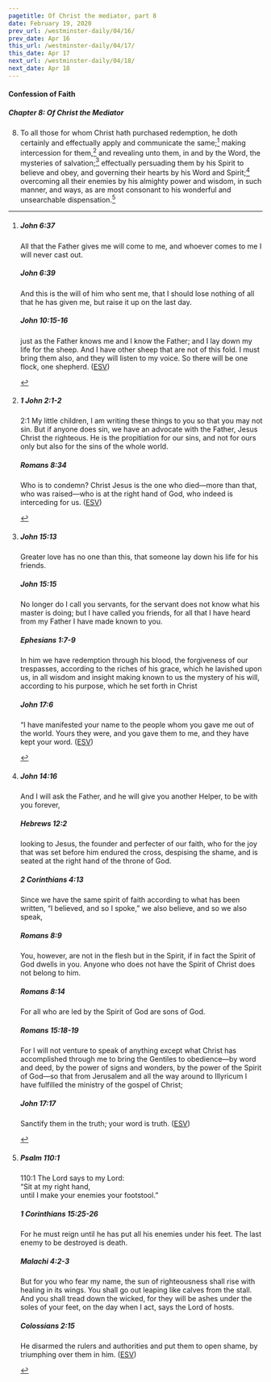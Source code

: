 ```yaml
---
pagetitle: Of Christ the mediator, part 8
date: February 19, 2020
prev_url: /westminster-daily/04/16/
prev_date: Apr 16
this_url: /westminster-daily/04/17/
this_date: Apr 17
next_url: /westminster-daily/04/18/
next_date: Apr 18
---
```


#### Confession of Faith

##### Chapter 8: Of Christ the Mediator

8. To all those for whom Christ hath purchased redemption, he doth certainly and effectually apply and communicate the same;[^fnref:wcf1] making intercession for them,[^fnref:wcf2] and revealing unto them, in and by the Word, the mysteries of salvation;[^fnref:wcf3] effectually persuading them by his Spirit to believe and obey, and governing their hearts by his Word and Spirit;[^fnref:wcf4] overcoming all their enemies by his almighty power and wisdom, in such manner, and ways, as are most consonant to his wonderful and unsearchable dispensation.[^fnref:wcf5]

[^fnref:wcf1]: <div class="esv"><h5>John 6:37</h5> <div class="esv-text"><p id="p43006037.01-1"><span class="woc">All that the Father gives me will come to me, and whoever comes to me I will never cast out.</span></p> </div><h5>John 6:39</h5> <div class="esv-text"><p id="p43006039.01-2"><span class="woc">And this is the will of him who sent me, that I should lose nothing of all that he has given me, but raise it up on the last day.</span></p> </div><h5>John 10:15-16</h5> <div class="esv-text"><p id="p43010015.01-3"><span class="woc">just as the Father knows me and I know the Father; and I lay down my life for the sheep.</span> <span class="woc">And I have other sheep that are not of this fold. I must bring them also, and they will listen to my voice. So there will be one flock, one shepherd.</span>  (<a href="http://www.esv.org" class="copyright">ESV</a>)</p> </div> </div>

[^fnref:wcf2]: <div class="esv"><h5>1 John 2:1-2</h5> <div class="esv-text"> <p id="p62002001.04-1"><span class="chapter-num" id="v62002001-1">2:1&nbsp;</span>My little children, I am writing these things to you so that you may not sin. But if anyone does sin, we have an advocate with the Father, Jesus Christ the righteous. He is the propitiation for our sins, and not for ours only but also for the sins of the whole world.</p> </div><h5>Romans 8:34</h5> <div class="esv-text"><p id="p45008034.01-2">Who is to condemn? Christ Jesus is the one who died&#8212;more than that, who was raised&#8212;who is at the right hand of God, who indeed is interceding for us.  (<a href="http://www.esv.org" class="copyright">ESV</a>)</p> </div> </div>

[^fnref:wcf3]: <div class="esv"><h5>John 15:13</h5> <div class="esv-text"><p id="p43015013.01-1"><span class="woc">Greater love has no one than this, that someone lay down his life for his friends.</span></p> </div><h5>John 15:15</h5> <div class="esv-text"><p id="p43015015.01-2"><span class="woc">No longer do I call you servants, for the servant does not know what his master is doing; but I have called you friends, for all that I have heard from my Father I have made known to you.</span></p> </div><h5>Ephesians 1:7-9</h5> <div class="esv-text"><p id="p49001007.01-3">In him we have redemption through his blood, the forgiveness of our trespasses, according to the riches of his grace, which he lavished upon us, in all wisdom and insight making known to us the mystery of his will, according to his purpose, which he set forth in Christ</p> </div><h5>John 17:6</h5> <div class="esv-text"><p id="p43017006.01-4"><span class="woc">&#8220;I have manifested your name to the people whom you gave me out of the world. Yours they were, and you gave them to me, and they have kept your word.</span>  (<a href="http://www.esv.org" class="copyright">ESV</a>)</p> </div> </div>

[^fnref:wcf4]: <div class="esv"><h5>John 14:16</h5> <div class="esv-text"><p id="p43014016.01-1"><span class="woc">And I will ask the Father, and he will give you another Helper, to be with you forever,</span></p> </div><h5>Hebrews 12:2</h5> <div class="esv-text"><p id="p58012002.01-2">looking to Jesus, the founder and perfecter of our faith, who for the joy that was set before him endured the cross, despising the shame, and is seated at the right hand of the throne of God.</p> </div><h5>2 Corinthians 4:13</h5> <div class="esv-text"><p id="p47004013.01-3">Since we have the same spirit of faith according to what has been written, &#8220;I believed, and so I spoke,&#8221; we also believe, and so we also speak,</p> </div><h5>Romans 8:9</h5> <div class="esv-text"><p id="p45008009.01-4">You, however, are not in the flesh but in the Spirit, if in fact the Spirit of God dwells in you. Anyone who does not have the Spirit of Christ does not belong to him.</p> </div><h5>Romans 8:14</h5> <div class="esv-text"><p id="p45008014.01-5">For all who are led by the Spirit of God are sons of God.</p> </div><h5>Romans 15:18-19</h5> <div class="esv-text"><p id="p45015018.01-6">For I will not venture to speak of anything except what Christ has accomplished through me to bring the Gentiles to obedience&#8212;by word and deed, by the power of signs and wonders, by the power of the Spirit of God&#8212;so that from Jerusalem and all the way around to Illyricum I have fulfilled the ministry of the gospel of Christ;</p> </div><h5>John 17:17</h5> <div class="esv-text"><p id="p43017017.01-7"><span class="woc">Sanctify them in the truth; your word is truth.</span>  (<a href="http://www.esv.org" class="copyright">ESV</a>)</p> </div> </div>

[^fnref:wcf5]: <div class="esv"><h5>Psalm 110:1</h5> <div class="esv-text">  <div class="block-indent"> <p class="line-group" id="p19110001.10-1"><span class="chapter-num" id="v19110001-1">110:1&nbsp;</span>The <span class="small-caps">Lord</span> says to my Lord:<br /> <span class="indent"></span>&#8220;Sit at my right hand,<br /> until I make your enemies your footstool.&#8221;</p> </div> </div><h5>1 Corinthians 15:25-26</h5> <div class="esv-text"><p id="p46015025.01-2">For he must reign until he has put all his enemies under his feet. The last enemy to be destroyed is death.</p> </div><h5>Malachi 4:2-3</h5> <div class="esv-text"><p id="p39004002.01-3">But for you who fear my name, the sun of righteousness shall rise with healing in its wings. You shall go out leaping like calves from the stall. And you shall tread down the wicked, for they will be ashes under the soles of your feet, on the day when I act, says the <span class="small-caps">Lord</span> of hosts.</p> </div><h5>Colossians 2:15</h5> <div class="esv-text"><p id="p51002015.01-4">He disarmed the rulers and authorities and put them to open shame, by triumphing over them in him.  (<a href="http://www.esv.org" class="copyright">ESV</a>)</p> </div> </div>

